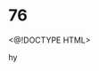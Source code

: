 # 76
<@!DOCTYPE HTML>
<html>hy
<head>
  <title>-Simple 
# HTML a
    Page</ Litle>
</head10.>
</body>t
  <h1>Welcome to my webpage</h1>
  <p>This is a simple HTML page.</p>
</body>
</html
